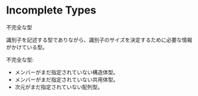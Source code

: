 # Incomplete Types
不完全な型

識別子を記述する型でありながら、識別子のサイズを決定するために必要な情報がかけている型。

不完全な型:
- メンバーがまだ指定されていない構造体型。
- メンバーがまだ指定されていない共用体型。
- 次元がまだ指定されていない配列型。

